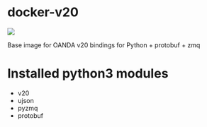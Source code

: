 # docker-v20 
[![](https://images.microbadger.com/badges/image/alekna/docker-v20.svg)](https://microbadger.com/images/alekna/docker-v20 "Get your own image badge on microbadger.com")

Base image for OANDA v20 bindings for Python + protobuf + zmq 

Installed python3 modules
======
* v20
* ujson
* pyzmq
* protobuf
